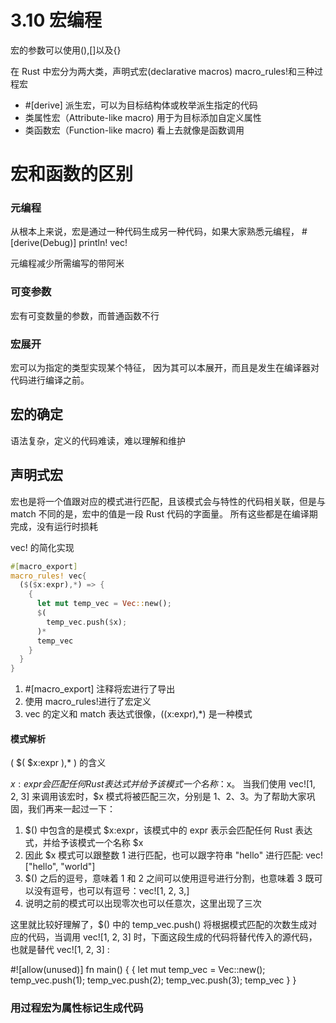# 3.10 宏编程

宏的参数可以使用(),[]以及{}

在 Rust 中宏分为两大类，声明式宏(declarative macros) macro_rules!和三种过程宏

- #[derive] 派生宏，可以为目标结构体或枚举派生指定的代码
- 类属性宏（Attribute-like macro) 用于为目标添加自定义属性
- 类函数宏（Function-like macro) 看上去就像是函数调用

# 宏和函数的区别

### 元编程

从根本上来说，宏是通过一种代码生成另一种代码，如果大家熟悉元编程， #[derive(Debug)] println! vec!

元编程减少所需编写的带阿米

### 可变参数

宏有可变数量的参数，而普通函数不行

### 宏展开

宏可以为指定的类型实现某个特征， 因为其可以本展开，而且是发生在编译器对代码进行编译之前。

## 宏的确定

语法复杂，定义的代码难读，难以理解和维护

## 声明式宏

宏也是将一个值跟对应的模式进行匹配，且该模式会与特性的代码相关联，但是与 match 不同的是，宏中的值是一段 Rust 代码的字面量。 所有这些都是在编译期完成，没有运行时损耗

vec! 的简化实现

```rust
#[macro_export]
macro_rules! vec{
  ($($x:expr),*) => {
    {
      let mut temp_vec = Vec::new();
      $(
        temp_vec.push($x);
      )*
      temp_vec
    }
  }
}
```

1. #[macro_export] 注释将宏进行了导出
2. 使用 macro_rules!进行了宏定义
3. vec 的定义和 match 表达式很像，($($x:expr),\*) 是一种模式

#### 模式解析

( $( $x:expr ),\* ) 的含义

$x:expr会匹配任何 Rust 表达式并给予该模式一个名称：$x。
当我们使用 vec![1, 2, 3] 来调用该宏时，$x 模式将被匹配三次，分别是 1、2、3。为了帮助大家巩固，我们再来一起过一下：

1. $() 中包含的是模式 $x:expr，该模式中的 expr 表示会匹配任何 Rust 表达式，并给予该模式一个名称 $x
2. 因此 $x 模式可以跟整数 1 进行匹配，也可以跟字符串 "hello" 进行匹配: vec!["hello", "world"]
3. $() 之后的逗号，意味着 1 和 2 之间可以使用逗号进行分割，也意味着 3 既可以没有逗号，也可以有逗号：vec![1, 2, 3,]
4. 说明之前的模式可以出现零次也可以任意次，这里出现了三次

这里就比较好理解了，$() 中的 temp_vec.push() 将根据模式匹配的次数生成对应的代码，当调用 vec![1, 2, 3] 时，下面这段生成的代码将替代传入的源代码，也就是替代 vec![1, 2, 3] :

#![allow(unused)]
fn main() {
{
let mut temp_vec = Vec::new();
temp_vec.push(1);
temp_vec.push(2);
temp_vec.push(3);
temp_vec
}
}
### 用过程宏为属性标记生成代码

